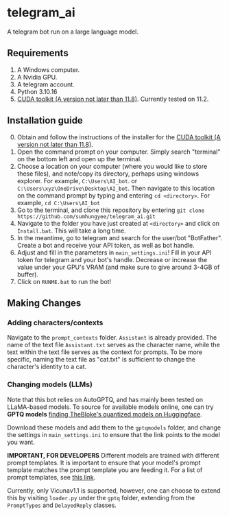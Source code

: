 # telegram_ai
A telegram bot run on a large language model.

## Requirements
1. A Windows computer.
2. A Nvidia GPU.
3. A telegram account.
4. Python 3.10.16
5. [CUDA toolkit (A version not later than 11.8)](https://developer.nvidia.com/cuda-toolkit-archive). Currently tested on 11.2.

## Installation guide
0. Obtain and follow the instructions of the installer for the [CUDA toolkit (A version not later than 11.8)](https://developer.nvidia.com/cuda-toolkit-archive).
1. Open the command prompt on your computer. Simply search "terminal" on the bottom left and open up the terminal.
2. Choose a location on your computer (where you would like to store these files), and note/copy its directory, perhaps using windows explorer. For example, `C:\Users\AI_bot`. or `C:\Users\xyz\OneDrive\Desktop\AI_bot`. Then navigate to this location on the command prompt by typing and entering `cd <directory>`. For example, `cd C:\Users\AI_bot`
3. Go to the terminal, and clone this repository by entering `git clone https://github.com/sumhungyee/telegram_ai.git`
4. Navigate to the folder you have just created at `<directory>` and click on `Install.bat`. This will take a long time.
5. In the meantime, go to telegram and search for the user/bot "BotFather". Create a bot and receive your API token, as well as bot handle.
6. Adjust and fill in the parameters in `main_settings.ini`! Fill in your API token for telegram and your bot's handle. Decrease or increase the value under your GPU's VRAM (and make sure to give around 3-4GB of buffer). 
7. Click on  `RUNME.bat` to run the bot!

## Making Changes
### Adding characters/contexts
Navigate to the `prompt_contexts` folder. `Assistant` is already provided. The name of the text file `Assistant.txt` serves as the character name, while the text within the text file serves as the context for prompts. To be more specific, naming the text file as "cat.txt" is sufficient to change the character's identity to a cat.

### Changing models (LLMs)
Note that this bot relies on AutoGPTQ, and has mainly been tested on LLaMA-based models. To source for available models online, one can try **GPTQ models** [finding TheBloke's quantized models on Huggingface](https://huggingface.co/TheBloke).

Download these models and add them to the `gptqmodels` folder, and change the settings in `main_settings.ini` to ensure that the link points to the model you want.

**IMPORTANT, FOR DEVELOPERS**
Different models are trained with different prompt templates. It is important to ensure that your model's prompt template matches the prompt template you are feeding it. For a list of prompt templates, see [this link](https://www.reddit.com/r/LocalLLaMA/wiki/models#wiki_prompt_templates).

Currently, only Vicunav1.1 is supported, however, one can choose to extend this by visiting `loader.py` under the `gptq` folder, extending from the `PromptTypes` and `DelayedReply` classes. 
 



